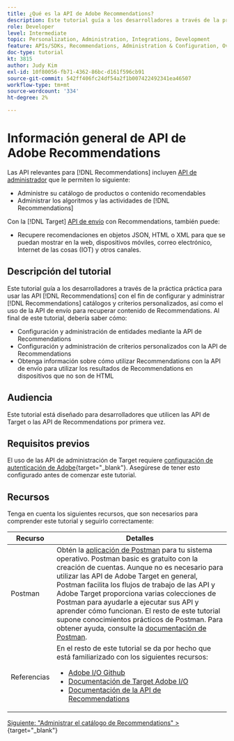 ```yaml
---
title: ¿Qué es la API de Adobe Recommendations?
description: Este tutorial guía a los desarrolladores a través de la práctica práctica para utilizar las API de Recommendations de Adobe Target para configurar y administrar los catálogos de Recommendations y los criterios personalizados, así como para utilizar la API de envío para recuperar contenido de Recommendations.
role: Developer
level: Intermediate
topic: Personalization, Administration, Integrations, Development
feature: APIs/SDKs, Recommendations, Administration & Configuration, Overview
doc-type: tutorial
kt: 3815
author: Judy Kim
exl-id: 10f80056-fb71-4362-86bc-d161f596cb91
source-git-commit: 542ff406fc24df54a2f1b007422492341ea46507
workflow-type: tm+mt
source-wordcount: '334'
ht-degree: 2%

---
```


# Información general de API de Adobe Recommendations

Las API relevantes para [!DNL Recommendations] incluyen [API de administrador](https://experienceleague.adobe.com/docs/target/using/apis/api-overview.html?lang=en) que le permiten lo siguiente:

* Administre su catálogo de productos o contenido recomendables
* Administrar los algoritmos y las actividades de [!DNL Recommendations]

Con la [!DNL Target] [API de envío](https://experienceleague.adobe.com/docs/target/using/apis/api-overview.html?lang=en) con Recommendations, también puede:

* Recupere recomendaciones en objetos JSON, HTML o XML para que se puedan mostrar en la web, dispositivos móviles, correo electrónico, Internet de las cosas (IOT) y otros canales.

## Descripción del tutorial

Este tutorial guía a los desarrolladores a través de la práctica práctica para usar las API [!DNL Recommendations] con el fin de configurar y administrar [!DNL Recommendations] catálogos y criterios personalizados, así como el uso de la API de envío para recuperar contenido de Recommendations. Al final de este tutorial, debería saber cómo:

* Configuración y administración de entidades mediante la API de Recommendations
* Configuración y administración de criterios personalizados con la API de Recommendations
* Obtenga información sobre cómo utilizar Recommendations con la API de envío para utilizar los resultados de Recommendations en dispositivos que no son de HTML

## Audiencia

Este tutorial está diseñado para desarrolladores que utilicen las API de Target o las API de Recommendations por primera vez.

## Requisitos previos

El uso de las API de administración de Target requiere [configuración de autenticación de Adobe](https://experienceleague.adobe.com/docs/target-dev/developer/api/configure-authentication.html?lang=es){target="_blank"}. Asegúrese de tener esto configurado antes de comenzar este tutorial.

## Recursos

Tenga en cuenta los siguientes recursos, que son necesarios para comprender este tutorial y seguirlo correctamente:

| Recurso | Detalles |
| --- | --- |
| Postman | Obtén la [aplicación de Postman](https://www.postman.com/downloads/) para tu sistema operativo. Postman basic es gratuito con la creación de cuentas. Aunque no es necesario para utilizar las API de Adobe Target en general, Postman facilita los flujos de trabajo de las API y Adobe Target proporciona varias colecciones de Postman para ayudarle a ejecutar sus API y aprender cómo funcionan. El resto de este tutorial supone conocimientos prácticos de Postman. Para obtener ayuda, consulte la [documentación de Postman](https://learning.getpostman.com/). |
| Referencias | En el resto de este tutorial se da por hecho que está familiarizado con los siguientes recursos:<UL><li>[Adobe I/O Github](https://github.com/adobeio)</li><li>[Documentación de Target Adobe I/O](https://developers.adobetarget.com/api/#introduction)</li><li>[Documentación de la API de Recommendations](https://developers.adobetarget.com/api/recommendations/)</li></ul> |

[Siguiente: &quot;Administrar el catálogo de Recommendations&quot; >](https://experienceleague.adobe.com/docs/target-dev/developer/api/recommendations-api/manage-catalog.html){target="_blank"}
